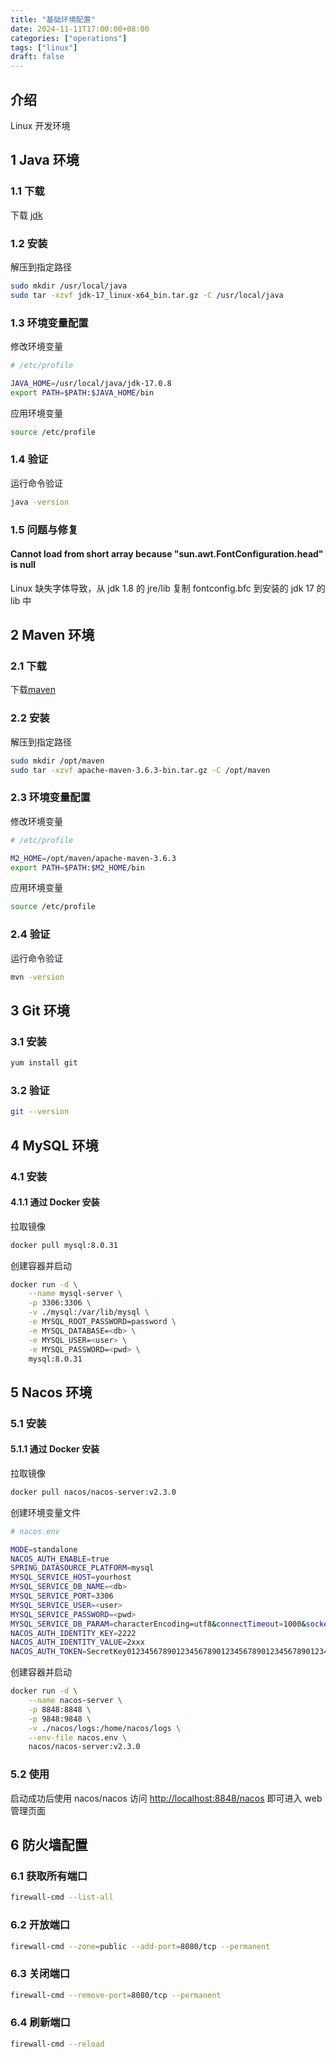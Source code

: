 ```yaml
---
title: "基础环境配置"
date: 2024-11-11T17:00:00+08:00
categories: ["operations"]
tags: ["linux"]
draft: false
---
```


## 介绍

Linux 开发环境

## 1 Java 环境

### 1.1 下载

下载 [jdk](https://download.oracle.com/java/17/latest/jdk-17_linux-x64_bin.tar.gz)

### 1.2 安装

解压到指定路径
```bash
sudo mkdir /usr/local/java
sudo tar -xzvf jdk-17_linux-x64_bin.tar.gz -C /usr/local/java
```

### 1.3 环境变量配置

修改环境变量
```sh
# /etc/profile

JAVA_HOME=/usr/local/java/jdk-17.0.8
export PATH=$PATH:$JAVA_HOME/bin
```
应用环境变量
```bash
source /etc/profile
```

### 1.4 验证

运行命令验证
```bash
java -version
```

### 1.5 问题与修复

#### Cannot load from short array because "sun.awt.FontConfiguration.head" is null

Linux 缺失字体导致，从 jdk 1.8 的 jre/lib 复制 fontconfig.bfc 到安装的 jdk 17 的 lib 中  

## 2 Maven 环境

### 2.1 下载

下载[maven](https://archive.apache.org/dist/maven/maven-3/3.6.3/binaries/apache-maven-3.6.3-bin.tar.gz)  

### 2.2 安装

解压到指定路径
```bash
sudo mkdir /opt/maven
sudo tar -xzvf apache-maven-3.6.3-bin.tar.gz -C /opt/maven
```

### 2.3 环境变量配置

修改环境变量
```sh
# /etc/profile

M2_HOME=/opt/maven/apache-maven-3.6.3
export PATH=$PATH:$M2_HOME/bin
```
应用环境变量
```bash
source /etc/profile
```

### 2.4 验证

运行命令验证
```bash
mvn -version
```

## 3 Git 环境

### 3.1 安装

```bash
yum install git
```

### 3.2 验证

```bash
git --version
```

## 4 MySQL 环境

### 4.1 安装

#### 4.1.1 通过 Docker 安装

拉取镜像
```bash
docker pull mysql:8.0.31
```
创建容器并启动
```bash
docker run -d \
    --name mysql-server \
    -p 3306:3306 \
    -v ./mysql:/var/lib/mysql \
    -e MYSQL_ROOT_PASSWORD=password \
    -e MYSQL_DATABASE=<db> \
    -e MYSQL_USER=<user> \
    -e MYSQL_PASSWORD=<pwd> \
    mysql:8.0.31
```

## 5 Nacos 环境

### 5.1 安装

#### 5.1.1 通过 Docker 安装

拉取镜像
```bash
docker pull nacos/nacos-server:v2.3.0
```
创建环境变量文件
```sh
# nacos.env

MODE=standalone
NACOS_AUTH_ENABLE=true
SPRING_DATASOURCE_PLATFORM=mysql
MYSQL_SERVICE_HOST=yourhost
MYSQL_SERVICE_DB_NAME=<db>
MYSQL_SERVICE_PORT=3306
MYSQL_SERVICE_USER=<user>
MYSQL_SERVICE_PASSWORD=<pwd>
MYSQL_SERVICE_DB_PARAM=characterEncoding=utf8&connectTimeout=1000&socketTimeout=3000&autoReconnect=true&useUnicode=true&useSSL=false&serverTimezone=Asia/Shanghai&allowPublicKeyRetrieval=true
NACOS_AUTH_IDENTITY_KEY=2222
NACOS_AUTH_IDENTITY_VALUE=2xxx
NACOS_AUTH_TOKEN=SecretKey012345678901234567890123456789012345678901234567890123456789
```
创建容器并启动
```bash
docker run -d \
    --name nacos-server \
    -p 8848:8848 \
    -p 9848:9848 \
    -v ./nacos/logs:/home/nacos/logs \
    --env-file nacos.env \
    nacos/nacos-server:v2.3.0
```

### 5.2 使用

启动成功后使用 nacos/nacos 访问 [http://localhost:8848/nacos](http://localhost:8848/nacos) 即可进入 web 管理页面

## 6 防火墙配置

### 6.1 获取所有端口

```bash
firewall-cmd --list-all
```

### 6.2 开放端口

```bash
firewall-cmd --zone=public --add-port=8080/tcp --permanent
```

### 6.3 关闭端口

```bash
firewall-cmd --remove-port=8080/tcp --permanent
```

### 6.4 刷新端口

```bash
firewall-cmd --reload
```